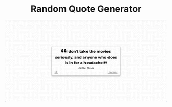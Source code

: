 <h1 style="text-align: center">Random Quote Generator</h1>
<img src="./src/assets/images/quote-generator.png"/>
